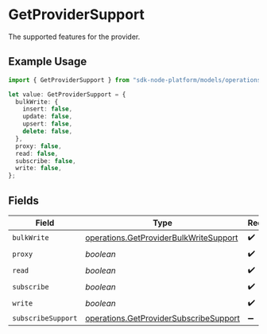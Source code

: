 # GetProviderSupport

The supported features for the provider.

## Example Usage

```typescript
import { GetProviderSupport } from "sdk-node-platform/models/operations";

let value: GetProviderSupport = {
  bulkWrite: {
    insert: false,
    update: false,
    upsert: false,
    delete: false,
  },
  proxy: false,
  read: false,
  subscribe: false,
  write: false,
};
```

## Fields

| Field                                                                                            | Type                                                                                             | Required                                                                                         | Description                                                                                      |
| ------------------------------------------------------------------------------------------------ | ------------------------------------------------------------------------------------------------ | ------------------------------------------------------------------------------------------------ | ------------------------------------------------------------------------------------------------ |
| `bulkWrite`                                                                                      | [operations.GetProviderBulkWriteSupport](../../models/operations/getproviderbulkwritesupport.md) | :heavy_check_mark:                                                                               | N/A                                                                                              |
| `proxy`                                                                                          | *boolean*                                                                                        | :heavy_check_mark:                                                                               | N/A                                                                                              |
| `read`                                                                                           | *boolean*                                                                                        | :heavy_check_mark:                                                                               | N/A                                                                                              |
| `subscribe`                                                                                      | *boolean*                                                                                        | :heavy_check_mark:                                                                               | N/A                                                                                              |
| `write`                                                                                          | *boolean*                                                                                        | :heavy_check_mark:                                                                               | N/A                                                                                              |
| `subscribeSupport`                                                                               | [operations.GetProviderSubscribeSupport](../../models/operations/getprovidersubscribesupport.md) | :heavy_minus_sign:                                                                               | N/A                                                                                              |